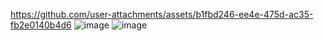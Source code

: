 

https://github.com/user-attachments/assets/b1fbd246-ee4e-475d-ac35-fb2e0140b4d6
![image](https://github.com/user-attachments/assets/ffd8212a-7037-426f-804a-349a1c9a7e82)
![image](https://github.com/user-attachments/assets/b9d9dc20-13a4-40bf-939b-b9704aa03e8c)

